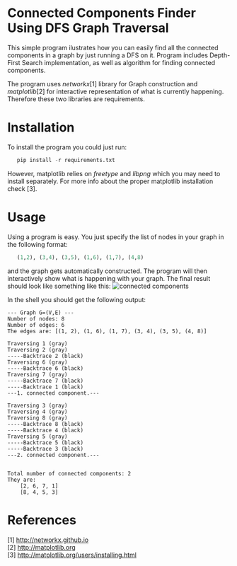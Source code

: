 Connected Components Finder Using DFS Graph Traversal
========

This simple program ilustrates how you can easily find all the connected components in a graph by just running a DFS on it. Program includes Depth-First Search implementation, as well as algorithm for finding connected components.

The program uses *networkx*[1] library for Graph construction and *matplotlib*[2] for interactive representation of what is currently happening. Therefore these two libraries are requirements.

Installation
=====
To install the program you could just run:
```python
   pip install -r requirements.txt
```
However, matplotlib relies on *freetype* and *libpng* which you may need to install separately. For more info about the proper matplotlib installation check [3].

Usage
====
Using a program is easy. You just specify the list of nodes in your graph in the following format:
```python
   (1,2), (3,4), (3,5), (1,6), (1,7), (4,8)
```
and the graph gets automatically constructed.
The program will then interactively show what is happening with your graph. The final result should look like something like this:
![connected components](http://i61.tinypic.com/2hrh5ih.png "Connected components")

In the shell you should get the following output:
```
--- Graph G=(V,E) ---
Number of nodes: 8
Number of edges: 6
The edges are: [(1, 2), (1, 6), (1, 7), (3, 4), (3, 5), (4, 8)]

Traversing 1 (gray)
Traversing 2 (gray)
-----Backtrace 2 (black)
Traversing 6 (gray)
-----Backtrace 6 (black)
Traversing 7 (gray)
-----Backtrace 7 (black)
-----Backtrace 1 (black)
---1. connected component.---

Traversing 3 (gray)
Traversing 4 (gray)
Traversing 8 (gray)
-----Backtrace 8 (black)
-----Backtrace 4 (black)
Traversing 5 (gray)
-----Backtrace 5 (black)
-----Backtrace 3 (black)
---2. connected component.---


Total number of connected components: 2
They are:
	[2, 6, 7, 1]
	[8, 4, 5, 3]
```

References
====
[1] http://networkx.github.io <br>
[2] http://matplotlib.org<br>
[3] http://matplotlib.org/users/installing.html
